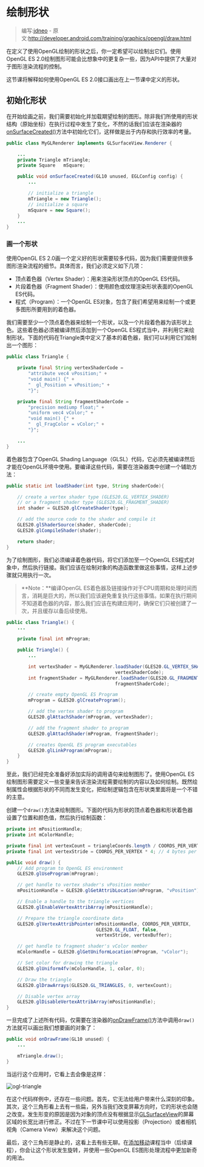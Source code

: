 # 绘制形状

> 编写:[jdneo](https://github.com/jdneo) - 原文:<http://developer.android.com/training/graphics/opengl/draw.html>

在定义了使用OpenGL绘制的形状之后，你一定希望可以绘制出它们。使用OpenGL ES 2.0绘制图形可能会比想象中的更复杂一些，因为API中提供了大量对于图形渲染流程的控制。

这节课将解释如何使用OpenGL ES 2.0接口画出在上一节课中定义的形状。

## 初始化形状

在开始绘画之前，我们需要初始化并加载期望绘制的图形。除非我们所使用的形状结构（原始坐标）在执行过程中发生了变化，不然的话我们应该在渲染器的<a href="http://developer.android.com/reference/android/opengl/GLSurfaceView.Renderer.html#onSurfaceCreated(javax.microedition.khronos.opengles.GL10, javax.microedition.khronos.egl.EGLConfig)">onSurfaceCreated()</a>方法中初始化它们，这样做是出于内存和执行效率的考量。

```java
public class MyGLRenderer implements GLSurfaceView.Renderer {

    ...
    private Triangle mTriangle;
    private Square   mSquare;

    public void onSurfaceCreated(GL10 unused, EGLConfig config) {
        ...

        // initialize a triangle
        mTriangle = new Triangle();
        // initialize a square
        mSquare = new Square();
    }
    ...
}
```

### 画一个形状

使用OpenGL ES 2.0画一个定义好的形状需要较多代码，因为我们需要提供很多图形渲染流程的细节。具体而言，我们必须定义如下几项：

* 顶点着色器（Vertex Shader）：用来渲染形状顶点的OpenGL ES代码。
* 片段着色器（Fragment Shader）：使用颜色或纹理渲染形状表面的OpenGL ES代码。
* 程式（Program）：一个OpenGL ES对象，包含了我们希望用来绘制一个或更多图形所要用到的着色器。

我们需要至少一个顶点着色器来绘制一个形状，以及一个片段着色器为该形状上色。这些着色器必须被编译然后添加到一个OpenGL ES程式当中，并利用它来绘制形状。下面的代码在Triangle类中定义了基本的着色器，我们可以利用它们绘制出一个图形：

```java
public class Triangle {

    private final String vertexShaderCode =
        "attribute vec4 vPosition;" +
        "void main() {" +
        "  gl_Position = vPosition;" +
        "}";

    private final String fragmentShaderCode =
        "precision mediump float;" +
        "uniform vec4 vColor;" +
        "void main() {" +
        "  gl_FragColor = vColor;" +
        "}";

    ...
}
```

着色器包含了OpenGL Shading Language（GLSL）代码，它必须先被编译然后才能在OpenGL环境中使用。要编译这些代码，需要在渲染器类中创建一个辅助方法：

```java
public static int loadShader(int type, String shaderCode){

    // create a vertex shader type (GLES20.GL_VERTEX_SHADER)
    // or a fragment shader type (GLES20.GL_FRAGMENT_SHADER)
    int shader = GLES20.glCreateShader(type);

    // add the source code to the shader and compile it
    GLES20.glShaderSource(shader, shaderCode);
    GLES20.glCompileShader(shader);

    return shader;
}
```

为了绘制图形，我们必须编译着色器代码，将它们添加至一个OpenGL ES程式对象中，然后执行链接。我们应该在绘制对象的构造函数里做这些事情，这样上述步骤就只用执行一次。

> **Note：**编译OpenGL ES着色器及链接操作对于CPU周期和处理时间而言，消耗是巨大的，所以我们应该避免重复执行这些事情。如果在执行期间不知道着色器的内容，那么我们应该在构建应用时，确保它们只被创建了一次，并且缓存以备后续使用。

```java
public class Triangle() {
    ...

    private final int mProgram;

    public Triangle() {
        ...

        int vertexShader = MyGLRenderer.loadShader(GLES20.GL_VERTEX_SHADER,
                                        vertexShaderCode);
        int fragmentShader = MyGLRenderer.loadShader(GLES20.GL_FRAGMENT_SHADER,
                                        fragmentShaderCode);

        // create empty OpenGL ES Program
        mProgram = GLES20.glCreateProgram();

        // add the vertex shader to program
        GLES20.glAttachShader(mProgram, vertexShader);

        // add the fragment shader to program
        GLES20.glAttachShader(mProgram, fragmentShader);

        // creates OpenGL ES program executables
        GLES20.glLinkProgram(mProgram);
    }
}
```

至此，我们已经完全准备好添加实际的调用语句来绘制图形了。使用OpenGL ES绘制图形需要定义一些变量来告诉渲染流程需要绘制的内容以及如何绘制。既然绘制属性会根据形状的不同而发生变化，把绘制逻辑包含在形状类里面将是一个不错的主意。

创建一个`draw()`方法来绘制图形。下面的代码为形状的顶点着色器和形状着色器设置了位置和颜色值，然后执行绘制函数：

```java
private int mPositionHandle;
private int mColorHandle;

private final int vertexCount = triangleCoords.length / COORDS_PER_VERTEX;
private final int vertexStride = COORDS_PER_VERTEX * 4; // 4 bytes per vertex

public void draw() {
    // Add program to OpenGL ES environment
    GLES20.glUseProgram(mProgram);

    // get handle to vertex shader's vPosition member
    mPositionHandle = GLES20.glGetAttribLocation(mProgram, "vPosition");

    // Enable a handle to the triangle vertices
    GLES20.glEnableVertexAttribArray(mPositionHandle);

    // Prepare the triangle coordinate data
    GLES20.glVertexAttribPointer(mPositionHandle, COORDS_PER_VERTEX,
                                 GLES20.GL_FLOAT, false,
                                 vertexStride, vertexBuffer);

    // get handle to fragment shader's vColor member
    mColorHandle = GLES20.glGetUniformLocation(mProgram, "vColor");

    // Set color for drawing the triangle
    GLES20.glUniform4fv(mColorHandle, 1, color, 0);

    // Draw the triangle
    GLES20.glDrawArrays(GLES20.GL_TRIANGLES, 0, vertexCount);

    // Disable vertex array
    GLES20.glDisableVertexAttribArray(mPositionHandle);
}
```

一旦完成了上述所有代码，仅需要在渲染器的<a href="http://developer.android.com/reference/android/opengl/GLSurfaceView.Renderer.html#onDrawFrame(javax.microedition.khronos.opengles.GL10)">onDrawFrame()</a>方法中调用`draw()`方法就可以画出我们想要画的对象了：

```java
public void onDrawFrame(GL10 unused) {
    ...

    mTriangle.draw();
}
```

当运行这个应用时，它看上去会像是这样：

![ogl-triangle](ogl-triangle.png "不使用投影或者相机视图画出来的三角形")

在这个代码样例中，还存在一些问题。首先，它无法给用户带来什么深刻的印象。其次，这个三角形看上去有一些扁，另外当我们改变屏幕方向时，它的形状也会随之改变。发生形变的原因是因为对象的顶点没有根据显示[GLSurfaceView](http://developer.android.com/reference/android/opengl/GLSurfaceView.html)的屏幕区域的长宽比进行修正。不过在下一节课中可以使用投影（Projection）或者相机视角（Camera View）来解决这个问题。

最后，这个三角形是静止的，这看上去有些无聊。在[添加移动](motion.html)课程当中（后续课程），你会让这个形状发生旋转，并使用一些OpenGL ES图形处理流程中更加新奇的用法。
